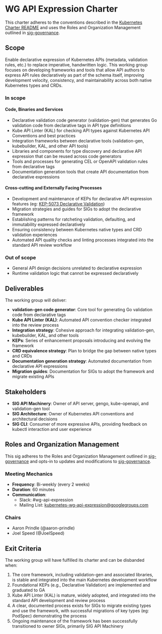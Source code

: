 # WG API Expression Charter

This charter adheres to the conventions described in the [Kubernetes Charter README] and uses
the Roles and Organization Management outlined in [sig-governance].

## Scope

Enable declarative expression of Kubernetes APIs (metadata, validation rules, etc.) to replace imperative, handwritten logic. This working group focuses on developing frameworks and tools that allow API authors to express API rules declaratively as part of the schema itself, improving development velocity, consistency, and maintainability across both native Kubernetes types and CRDs.

### In scope

#### Code, Binaries and Services

- Declarative validation code generator (validation-gen) that generates Go validation code from declarative tags in API type definitions
- Kube API Linter (KAL) for checking API types against Kubernetes API Conventions and best practices
- Integration frameworks between declarative tools (validation-gen, kubebuilder, KAL, and other API tools)
- Libraries and components for type discovery and declarative API expression that can be reused across code generators
- Tools and processes for generating CEL or OpenAPI validation rules from declarative tags
- Documentation generation tools that create API documentation from declarative expressions

#### Cross-cutting and Externally Facing Processes

- Development and maintenance of KEPs for declarative API expression features (eg: [KEP-5073 Declarative Validation](https://github.com/kubernetes/enhancements/issues/5073))
- Migration strategies and guides for SIGs to adopt the declarative framework
- Establishing patterns for ratcheting validation, defaulting, and immutability expressed declaratively
- Ensuring consistency between Kubernetes native types and CRD validation experiences
- Automated API quality checks and linting processes integrated into the standard API review workflow

### Out of scope

- General API design decisions unrelated to declarative expression
- Runtime validation logic that cannot be expressed declaratively

## Deliverables

The working group will deliver:

- **validation-gen code generator**: Core tool for generating Go validation code from declarative tags
- **Kube API Linter (KAL)**: Automated API convention checker integrated into the review process
- **Integration strategy**: Cohesive approach for integrating validation-gen, kubebuilder, KAL, and other tools
- **KEPs**: Series of enhancement proposals introducing and evolving the framework
- **CRD equivalence strategy**: Plan to bridge the gap between native types and CRDs
- **Documentation generation strategy**: Automated documentation from declarative API expressions
- **Migration guides**: Documentation for SIGs to adopt the framework and migrate existing APIs

## Stakeholders

- **SIG API Machinery**: Owner of API server, gengo, kube-openapi, and validation-gen tool
- **SIG Architecture**: Owner of Kubernetes API conventions and architectural decisions
- **SIG CLI**: Consumer of more expressive APIs, providing feedback on kubectl interaction and user experience

## Roles and Organization Management

This sig adheres to the Roles and Organization Management outlined in [sig-governance]
and opts-in to updates and modifications to [sig-governance].

### Meeting Mechanics

- **Frequency**: Bi-weekly (every 2 weeks)
- **Duration**: 60 minutes
- **Communication**:
  - Slack: #wg-api-expression
  - Mailing List: kubernetes-wg-api-expression@googlegroups.com

### Chairs

- Aaron Prindle (@aaron-prindle)
- Joel Speed (@JoelSpeed)

## Exit Criteria

The working group will have fulfilled its charter and can be disbanded when:

1. The core framework, including validation-gen and associated libraries, is stable and integrated into the main Kubernetes development workflow
2. Foundational KEPs (e.g., Declarative Validation) are implemented and graduated to GA
3. Kube API Linter (KAL) is mature, widely adopted, and integrated into the standard API development and review process
4. A clear, documented process exists for SIGs to migrate existing types and use the framework, with successful migrations of key types (eg: PodSpec) demonstrating the process
5. Ongoing maintenance of the framework has been successfully transitioned to owner SIGs, primarily SIG API Machinery

[sig-governance]: https://github.com/kubernetes/community/blob/master/committee-steering/governance/sig-governance.md
[sig-subprojects]: https://github.com/kubernetes/community/blob/master/sig-YOURSIG/README.md#subprojects
[Kubernetes Charter README]: https://github.com/kubernetes/community/blob/master/committee-steering/governance/README.md